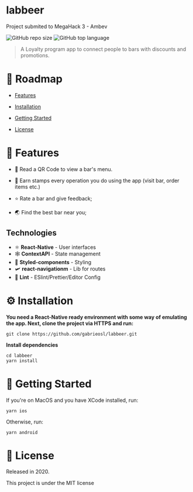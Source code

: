 # labbeer
Project submited to MegaHack 3 - Ambev

![GitHub repo size](https://img.shields.io/github/repo-size/gabrieosl/labbeer)
![GitHub top language](https://img.shields.io/github/languages/top/gabrieosl/labbeer)

> A Loyalty program app to connect people to bars with discounts and promotions.


# :pushpin: Roadmap



* [Features](#rocket-features)

* [Installation](#construction_worker-installation)


* [Getting Started](#runner-getting-started)



* [License](#closed_book-license)




# :rocket: Features

 * 🍺 Read a QR Code to view a bar's menu.

 * 🔖 Earn stamps every operation you do using the app (visit bar, order items etc.)
 
 * ⭐ Rate a bar and give feedback;

 * 🌏 Find the best bar near you;
 
 ## Technologies

 * ⚛ **React-Native** - User interfaces
 *  🕸 **ContextAPI** - State management 
 * 💅 **Styled-components** - Styling
 * 🛩 **react-navigationm** - Lib for routes
 * 💆 **Lint** - ESlint/Prettier/Editor Config


# ⚙️ Installation



**You need a React-Native ready environment with some way of emulating the app. Next, clone the project via HTTPS and run:**



```git clone https://github.com/gabrieosl/labbeer.git```


**Install dependencies**

```
cd labbeer
yarn install
```

# 👟 Getting Started

If you're on MacOS and you have XCode installed, run:

```yarn ios```

Otherwise, run:

```yarn android```




# 📑 License

Released in 2020.

This project is under the MIT license
